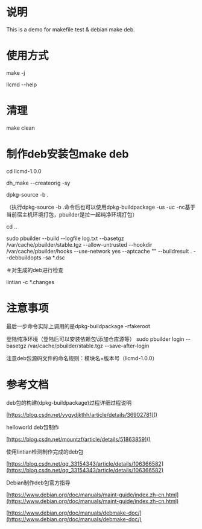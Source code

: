 # 说明

This is a demo for makefile test & debian make deb.

# 使用方式

make -j


llcmd --help

# 清理

make clean

# 制作deb安装包make deb

cd llcmd-1.0.0


dh_make --createorig -sy


dpkg-source -b .

（执行dpkg-source -b .命令后也可以使用dpkg-buildpackage -us -uc -nc基于当前宿主机环境打包，pbuilder是拉一起纯净环境打包）

cd ..


sudo pbuilder --build  --logfile log.txt --basetgz /var/cache/pbuilder/stable.tgz --allow-untrusted --hookdir /var/cache/pbuilder/hooks --use-network yes --aptcache "" --buildresult . --debbuildopts -sa *.dsc


＃对生成的deb进行检查

lintian -c *.changes

# 注意事项

最后一步命令实际上调用的是dpkg-buildpackage -rfakeroot


登陆纯净环境（登陆后可以安装依赖包\添加仓库源等）
sudo pbuilder login --basetgz /var/cache/pbuilder/stable.tgz --save-after-login

注意deb包源码文件的命名规则：模块名+版本号（llcmd-1.0.0）

# 参考文档

deb包的构建(dpkg-buildpackage)过程详细过程说明

[https://blog.csdn.net/yygydjkthh/article/details/36902781]()

helloworld deb包制作

[https://blog.csdn.net/mountzf/article/details/51863859]()

使用lintian检测制作完成的deb包

[https://blog.csdn.net/qq_33154343/article/details/106366582](https://blog.csdn.net/qq_33154343/article/details/106366582)

Debian制作deb包官方指导

[https://www.debian.org/doc/manuals/maint-guide/index.zh-cn.html](https://www.debian.org/doc/manuals/maint-guide/index.zh-cn.html)

[https://www.debian.org/doc/manuals/debmake-doc/](https://www.debian.org/doc/manuals/debmake-doc/)
